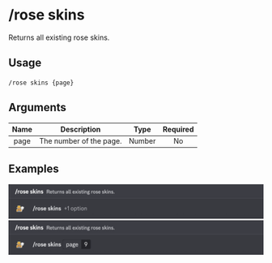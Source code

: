 # /rose skins

Returns all existing rose skins.

## Usage

```
/rose skins {page}
```

## Arguments

| Name | Description             | Type   | Required |
| :--: | :---------------------: | :----: | :------: |
| page | The number of the page. | Number | No       |

## Examples

<img src="../../_media/examples/rose/skins-0.png" class="prettier" draggable="false">\
<img src="../../_media/examples/rose/skins-1.png" class="prettier" draggable="false">